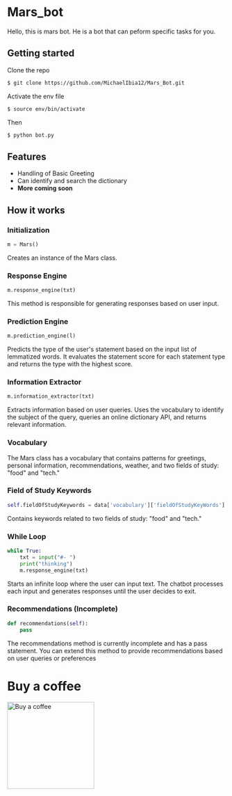 # Mars_bot 

Hello, this is mars bot. He is a bot that can peform specific tasks for you.

## Getting started

Clone the repo

```bash
$ git clone https://github.com/MichaelIbia12/Mars_Bot.git
```

Activate the env file
```bash
$ source env/bin/activate
```
Then
```bash
$ python bot.py
```

## Features

- Handling of Basic Greeting
- Can identify and search the dictionary
- **More coming soon**

## How it works 
### Initialization

```python
m = Mars()
```
Creates an instance of the Mars class.
### Response Engine

```python
m.response_engine(txt)
```

This method is responsible for generating responses based on user input. 

### Prediction Engine

```python
m.prediction_engine(l)
```

Predicts the type of the user's statement based on the input list of lemmatized words. It evaluates the statement score for each statement type and returns the type with the highest score.

### Information Extractor

```python
m.information_extractor(txt)
```

Extracts information based on user queries. Uses the vocabulary to identify the subject of the query, queries an online dictionary API, and returns relevant information.
### Vocabulary

The Mars class has a vocabulary that contains patterns for greetings, personal information, recommendations, weather, and two fields of study: "food" and "tech."
### Field of Study Keywords

```python
self.fieldOfStudyKeywords = data['vocabulary']['fieldOfStudyKeyWords']
```

Contains keywords related to two fields of study: "food" and "tech."
### While Loop

```python
while True:
    txt = input("#- ")
    print("thinking")
    m.response_engine(txt)
```

Starts an infinite loop where the user can input text. The chatbot processes each input and generates responses until the user decides to exit.
### Recommendations (Incomplete)

```python
def recommendations(self):
    pass
```

The recommendations method is currently incomplete and has a pass statement. You can extend this method to provide recommendations based on user queries or preferences

# Buy a coffee 
<a href="https://www.buymeacoffee.com/mars.shall"> <img src="https://cdn.buymeacoffee.com/assets/logos/xmas-bmc-logo-1.5.png" height="200" alt=" Buy a coffee"></a>
